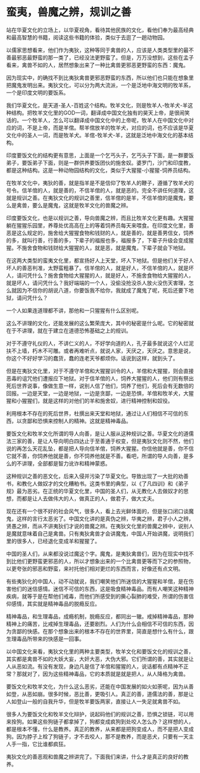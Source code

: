 # 蛮夷，兽魔之辨，规训之善

站在华夏文化的立场上，以华夏视角，看待其他民族的文化，看他们奉为最高经典和最高智慧的书籍，阅读这些书籍的体验，类似于去逛了一趟动物园。

以儒家思想看来，他们作为夷狄，这种等同于禽兽的人，应该是人类类型里的最不善最邪恶最野蛮的那一类了，已经没法更野蛮了。但是，万万没想到，这些在孟子看来，禽兽不如的人，居然想象出来了一种比禽兽更邪恶更野蛮的东西：魔鬼。

因为现实中，的确找不到比夷狄禽兽更邪恶野蛮的东西，所以他们也只能在想象里把魔鬼发明出来。夷狄文化，可以分为两大流派，一个是泛地中海文明的牧羊系，一个是印度文明的要饭系。

我们华夏文化，是天道-圣人-百姓这个结构。牧羊文化，则是牧羊人-牧羊犬-羊这种结构。把牧羊文化里的GOD一词，翻译成中国文化独有的昊天上帝，是很闹笑话的。一个牧羊人，怎么可以翻译成中国文化中的上帝呢，牧羊人在中国文化中对应的词，不是上帝，而是羊倌。帮羊倌放羊的牧羊犬，对应的词，也不应该是华夏文化中的圣人一词，而是牧羊犬。羊倌-牧羊犬-羊，这就是泛地中海文化的基本结构。

印度要饭文化的结构更有意思，上面是一个乞丐头子，乞丐头子下面，是一群要饭弟子，要饭弟子下面，则是一群供养要饭团伙的施舍奴。婆罗门，沙门和印度教，都是这种结构。这是一种动物园结构的文化，类似于大猩猩-小猩猩-饲养员结构。

在牧羊文化中，夷狄的善，就是指羊是不是信仰了牧羊人的鞭子，遵循了牧羊犬的号令。信羊倌的人，就是善的，不信羊倌的人，就是恶的。完全不讲任何道理，这就是规训之善。在夷狄文化的规训之善里，信羊倌的是羊，不信羊倌的是魔鬼，要么是禽兽，要么是魔鬼，这就是牧羊文化的兽魔之辨。

印度要饭文化，也是以规训之善，导向兽魔之辨，而且比牧羊文化更有趣。大猩猩躺在猩猩乐园里，养尊处优高高在上的等着饲养员每天来喂食。在印度文化里，善恶是这么规定的，施舍给大猩猩食物和钱财的人，就是善的，就是善男信女，饲养的多，就叫行善，行善的多，下辈子的福报也多，福报多了，下辈子升级会变成猩猩。不施舍食物和钱财给大猩猩的人，就是恶，就是魔鬼，下辈子就会下地狱。

在这两大类型的蛮夷文化里，都宣扬好人上天堂，坏人下地狱。但是他们关于好人坏人的善恶判准，太野蛮粗暴了。信羊倌的人，就是好人，不信羊倌的人，就是坏人，请问凭什么？施舍食物给大猩猩的人，就是好人，不施舍食物给大猩猩的人，就是坏人，请问凭什么？我好端端的一个人，没偷没抢没杀人放火没伤天害理，怎么就因为不信你的胡说八道，你要饭我不给你，我就成了魔鬼了呢，死后还要下地狱，请问凭什么？

一个人如果连道理都不讲，那他和一只猩猩有什么区别呢。

这么不讲理的文化，还能发展的这么繁荣庞大，其中的秘密是什么呢。它的秘密就在于不讲理，就在于建立在道德恐怖基础之上的规训。

对于不遵守礼仪的人，不讲仁义的人，不好学向道的人，孔子最多就说这个人烂泥扶不上墙，朽木不可雕。或者再难听点，就说人家，天厌之，天厌之。意思是说，你这个不好好学习的蠢货，蠢的连老天爷都烦你。话说到这样，就到头了。

但是在夷狄文化里，对于不遵守羊倌和大猩猩训令的人，羊倌和大猩猩，则会直接恶毒的诅咒他们遭报应下地狱。对于信羊倌的人，饲养大猩猩的人，他们则有祭出死后世界说事，像做生意一样，说别人信了他们，饲养了他们，死后会有无数倍的回报。一边是天堂，一边是地狱，一边是贪鄙，一边是恐惧，羊倌和牧羊犬，大猩猩和小猩猩们，就是这样的对他们的羊和施舍奴，进行精神控制和奴役。

利用根本不存在的死后世界，杜撰出来天堂和地狱，通过让人们相信不可信的东西，以贪鄙和恐惧来控制人的精神。这就是精神毒品。

要饭文化和牧羊文化所谓的导人向善，是让人服从这种规训之善。华夏文化的道儒法三家的善，是让人导向明白四达止于至善通于权变，但是夷狄文化则不然，他们说的再怎么天花乱坠，都是把人导向信羊倌，饲养大猩猩。你信他就是善，你不信它就不善，你饲养他就是善，你不饲养他就是不善。看吧，所谓的导人向善，是多么的不讲理，全部都是智力讹诈和精神蒙惑。

这种规训之善的恶文化，后来入侵并污染了华夏文化。导致出现了一大批的劝善书，和教化人做奴才的文化糟粕书。这类书里的典型，以《了凡四训》和《弟子规》最为恶劣。在正统的华夏文化里，中国的圣人们，从无教化人去做奴才的思想，而都是让人去做伟大的人，做真正的人，做君子，做大丈夫。

现在还有一个很不好的社会风气，很多人，看上去光鲜体面的，但是张口闭口谈魔鬼，这样的言行太恶劣了。中国文化讲的是真伪之辨，华夷之辨，君子小人之辨，贤愚之辨，而从不讲夷狄们才说的兽魔之辨。在夷狄文化里的兽魔之辨中，说别人是魔就意味着自己是禽兽。只有夷狄禽兽才会讲魔鬼，中国人开始讲魔，说明我们里的很多人，已经退化变成羊和猩猩了。

中国的圣人们，从来都没说过魔这个字。魔鬼，是夷狄禽兽们，因为在现实中找不到比他们更野蛮更邪恶的人，所以才想象出来的一个比禽兽更等而下之的参照物，以更夸张的邪恶和野蛮，来衬托他们相对更烂的东西而言，好像还有点文明。

有些夷狄化的中国人，动不动就说，我们嘲笑他们所迷信的大猩猩和羊倌，是在伤害他们的迷信感情。迷信不可信的东西，这是吸食精神毒品。而有人嘲笑这种精神疾病，就等于是在帮他们戒毒，而他们所感受到的撕心裂肺的难受，所谓的伤害信仰感情，其实就是精神毒品的脱瘾反应。

精神毒品，和生理毒品，成瘾机制，脱瘾反应，都同出一辙。戒掉精神毒品，那种精神上的痛苦，比戒掉生理毒品，还要剧烈。人们为什么会相信不可信的东西，因为贪鄙的快感。在那个想象出来的根本不存在的世界里，简直是想什么有什么，跟生理毒品所带来的快感是一回事。

以中国文化来看，夷狄文化里的两种主要类型，牧羊文化和要饭文化的规训之善，其实都是禽兽不如的大妖大妄，大奸大恶，大伪大邪。它们所谓的善，其实就是让人从恶如流。有没有发现，身边凡是信了羊倌和猩猩的人，说话都有点精神不正常？那就对了，因为这些精神毒品，它的本质就是就是把人，从人降格为禽兽。

要饭文化和牧羊文化，为什么这么恶劣，还能在中国发展的如火如荼呢，因为从善如登，从恶如崩。很多时候，恶比善，更吸引人。真正的善，道儒法的善，那是让人如登山一般的自我升华，但是牧羊要饭两家，直接让人一失足就禽兽不如。

很多人为要饭文化和牧羊文化辩护，说起码他们的规训之善，恐惧之锁链，可以用来拴狗。如果这些狗链子都拿掉了，狗都变成疯狗到处咬人怎么办？这样想的人，都是根本不懂，什么是教养。真正的教养，从来都是把狗变成人，而不是把人变成狗。因为脖子上栓了狗链子，才不去咬人，那不是教养，而是恶犬，只要有一天主人手一指，它比谁都疯狂。

夷狄文化的善恶观和兽魔之辨讲完了。下面我们来讲，什么才是真正的良好的教养。  


